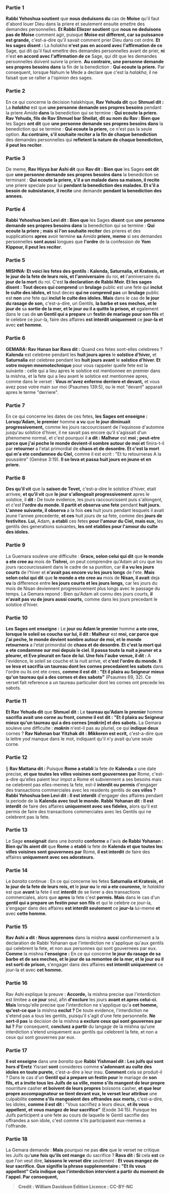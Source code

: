 
### Partie 1
<b>Rabbi Yehoshua soutient</b> que <b>nous deduisons du</b> cas de <b>Moise</b> qu'il faut d'abord louer Dieu dans la priere et seulement ensuite emettre des demandes personnelles. <b>Et Rabbi Eliezer soutient</b> que <b>nous ne deduisons pas de Moise</b> comment agir, puisque <b>Moise est different, car sa puissance est grande,</b> c'est-a-dire qu'il savait comment prier Dieu dans cet ordre. <b>Et les sages disent :</b> La <i>halakha</i> <b>n'est pas en accord avec l'affirmation de ce</b> Sage, qui dit qu'il faut emettre des demandes personnelles avant de prier, <b>ni</b> n'est <b>en accord avec l'affirmation de ce</b> Sage, qui dit que les demandes personnelles doivent suivre la priere. <b>Au contraire, une personne demande ses propres besoins dans</b> la fin de la benediction : <b>Qui ecoute la priere.</b> Par consequent, lorsque Nahum le Mede a declare que c'est la <i>halakha</i>, il ne faisait que se rallier a l'opinion des sages.

### Partie 2
En ce qui concerne la decision halakhique, <b>Rav Yehuda dit</b> que <b>Shmuel dit :</b> La <b><i>halakha</i></b> est que <b>une personne demande ses propres besoins</b> pendant la priere <i>Amida</i> <b>dans</b> la benediction qui se termine : <b>Qui ecoute la priere. Rav Yehuda, fils de Rav Shmuel bar Sheilat, dit au nom du Rav : Bien que</b> les Sages <b>ont dit</b> que <b>une personne demande ses propres besoins dans</b> la benediction qui se termine : <b>Qui ecoute la priere,</b> ce n'est pas la seule option. <b>Au contraire, s'il souhaite reciter a la fin de chaque benediction</b> des demandes personnelles qui <b>refletent la nature de chaque benediction, il peut les reciter</b>.

### Partie 3
De meme, <b>Rav Hiyya bar Ashi dit</b> que <b>Rav dit : Bien que</b> les Sages <b>ont dit</b> que <b>une personne demande ses propres besoins dans</b> la benediction se terminant : <b>Qui ecoute la priere, s'il a un malade dans sa maison, il recite</b> une priere speciale pour lui <b>pendant la benediction des malades. Et s'il a besoin de subsistance, il recite</b> une demande <b>pendant la benediction des annees.</b>

### Partie 4
<b>Rabbi Yehoshua ben Levi dit : Bien que</b> les Sages <b>disent</b> que <b>une personne demande ses propres besoins dans</b> la benediction qui se termine : <b>Qui ecoute la priere ; mais si l'on souhaite reciter</b> des prieres et des supplications <b>apres</b> avoir termine <b>sa</b> <i>Amida</i> <b>priere, meme</b> si ses demandes personnelles <b>sont aussi</b> longues que <b>l'ordre</b> de la confession de <b>Yom Kippour, il peut les reciter</b>.

### Partie 5
<strong>MISHNA:</strong> <b>Et voici les fetes des gentils : Kalenda, Saturnalia, et Kratesis, et le jour de la fete de leurs rois, et l'anniversaire</b> du roi, <b>et</b> l'anniversaire du <b>jour de la mort</b> du roi. C'est <b>la declaration de Rabbi Meir. Et les sages disent : Tout deces qui comprend</b> un <b>brulage</b> public est une fete qui <b>inclut le culte des idoles, et</b> tout deces <b>qui ne comprend pas</b> un <b>brulage</b> public est <b>non</b> une fete qui <b>inclut le culte des idoles. Mais</b> dans le cas de <b>le jour du rasage de son,</b> c'est-a-dire, un Gentils, <b>la barbe et ses meches, et le jour de</b> sa <b>sortie de la mer, et le jour ou il a quitte la prison, et</b> egalement dans le cas de <b>un Gentil qui a prepare</b> un <b>festin de mariage pour son fils</b> et le celebre ce jour-la, faire des affaires <b>est interdit uniquement</b> ce <b>jour-la et</b> avec <b>cet homme.</b>

### Partie 6
<strong>GEMARA:</strong> <b>Rav Hanan bar Rava dit :</b> Quand ces fetes sont-elles celebrees ? <b>Kalenda</b> est celebree pendant les <b>huit jours apres</b> le <b>solstice d'hiver,</b> et <b>Saturnalia</b> est celebree pendant les <b>huit jours avant</b> le <b>solstice d'hiver. Et votre moyen mnemotechnique</b> pour vous rappeler quelle fete est la suivante : celle qui a lieu apres le solstice est mentionnee en premier dans la mishna, et la fete qui a lieu avant le solstice est mentionnee apres, comme dans le verset : <b>Vous m'avez enferme derriere et devant,</b> et vous avez pose votre main sur moi (Psaumes 139:5), ou le mot "devant" apparait apres le terme "derriere".

### Partie 7
En ce qui concerne les dates de ces fetes, <b>les Sages ont enseigne : Lorsqu'Adam, le premier</b> homme <b>a vu</b> que <b>le jour diminuait progressivement,</b> comme les jours raccourcissent de l'equinoxe d'automne jusqu'au solstice d'hiver, il ne savait pas encore qu'il s'agissait d'un phenomene normal, et c'est pourquoi il <b>a dit : Malheur</b> est <b>moi ; peut-etre parce que j'ai peche le monde devient-il sombre autour de moi et</b> finira-t-il par <b>retourner</b> a l'etat primordial de <b>chaos et de desordre. Et c'est la mort qui m'a ete condamnee du Ciel,</b> comme il est ecrit : "Et tu retourneras A la poussière" (Genèse 3:19). <b>Il se leva et passa huit jours en jeune et en priere.</b>

### Partie 8
<b>Des qu'il vit</b> que la <b>saison de Tevet,</b> c'est-a-dire le solstice d'hiver, etait arrivee, <b>et qu'il vit</b> que <b>le jour s'allongeait progressivement</b> apres le solstice, il <b>dit :</b> De toute evidence, les jours raccourcissent puis s'allongent, et c'est <b>l'ordre du monde. Il partit et observa une fete</b> pendant <b>huit jours. L'annee suivante, il observa</b> a la fois <b>ces</b> huit jours pendant lesquels il avait jeune l'annee precedente, <b>et ces</b> huit jours de sa fete, comme des <b>jours de festivites. Lui,</b> Adam, <b>a etabli</b> ces fetes <b>pour l'amour du Ciel, mais eux,</b> les gentils des generations suivantes, <b>les ont etablies pour l'amour du culte des idoles.</b>

### Partie 9
La Guemara souleve une difficulte : <b>Grace, selon celui qui dit</b> que <b>le monde a ete cree au</b> mois de <b>Tishrei,</b> on peut comprendre qu'Adam ait cru que les jours raccourcissaient dans le cadre de sa punition, car <b>il a vu les jours courts</b> de l'hiver et <b>n'avait pas encore vu les jours longs</b> de l'ete. <b>Mais selon celui qui dit</b> que <b>le monde a ete cree au</b> mois de <b>Nisan, il avait</b> deja <b>vu</b> la difference entre <b>les jours courts et les jours longs,</b> car les jours du mois de Nisan deviennent progressivement plus longs avec le passage du temps. La Gemara repond : Bien qu'Adam ait connu des jours courts, <b>il n'avait pas vu de jours aussi courts,</b> comme dans les jours precedant le solstice d'hiver.

### Partie 10
<b>Les Sages ont enseigne :</b> Le <b>jour ou Adam le premier</b> homme <b>a ete cree, lorsque le soleil se coucha sur lui, il dit : Malheur</b> est <b>moi, car parce que j'ai peche, le monde devient sombre autour de moi, et le monde retournera</b> a l'etat primordial de <b>chaos et de desordre. Et c'est la mort qui a ete condamnee sur moi depuis le ciel. Il passa toute la nuit a jeuner et a pleurer, et Eve pleurait en face de lui. Une fois l'aube venue, il dit :</b> A l'evidence, le soleil se couche et la nuit arrive, et <b>c'est l'ordre du monde. Il se leva et sacrifia un taureau dont les cornes precedaient les sabots</b> dans l'ordre ou ils ont ete crees, <b>comme il est dit : "Et il plaira au Seigneur mieux qu'un taureau qui a des cornes et des sabots"</b> (Psaumes 69, 32). Ce verset fait reference a un taureau particulier dont les cornes ont precede les sabots.

### Partie 11
<b>Et Rav Yehuda dit</b> que <b>Shmuel dit :</b> Le <b>taureau qu'Adam le premier</b> homme <b>sacrifia avait une corne au front, comme il est dit : "Et il plaira au Seigneur mieux qu'un taureau qui a des cornes [<i>makrin</i>] et des sabots.</b> La Gemara souleve une difficulte : <b><i>makrin</i></b> n'est-il pas au pluriel, ce qui <b>indique deux</b> cornes ? <b>Rav Nahman bar Yitzhak dit : <i>Mikkeren</i> est ecrit,</b> c'est-a-dire que la lettre <i>yod</i> manque dans le mot, indiquant qu'il n'y avait qu'une seule corne.

### Partie 12
§ <b>Rav Mattana dit : </b> Puisque <b>Rome a etabli</b> la fete de <b>Kalenda</b> a une date precise, <b>et que toutes les villes voisines sont gouvernees par</b> Rome, c'est-a-dire qu'elles paient leur impot a Rome et subviennent a ses besoins mais ne celebrent pas elles-memes la fete, est-il <b>interdit ou permis</b> d'engager des transactions commerciales avec les residents gentils de <b>ces villes ? Rabbi Yehoshua ben Levi dit : Il est interdit</b> d'engager des affaires pendant la periode de la <b>Kalenda avec tout le monde. Rabbi Yohanan dit : Il est interdit</b> de faire des affaires <b>uniquement avec ses fideles,</b> alors qu'il est permis de faire des transactions commerciales avec les Gentils qui ne celebrent pas la fete.

### Partie 13
Le Sage <b>enseignait</b> dans une <i>baraita</i> <b>conforme</b> a l'avis <b>de Rabbi Yohanan : Bien qu'ils aient dit</b> que <b>Rome</b> a <b>etabli</b> la fete de <b>Kalenda et que toutes les villes voisines sont gouvernees par</b> Rome, <b>il est interdit</b> de faire des affaires <b>uniquement avec ses adorateurs.</b>

### Partie 14
Le <i>baraita</i> continue : En ce qui concerne les fetes <b>Saturnalia et Kratesis, et le jour de la fete de leurs rois, et</b> le <b>jour ou</b> le <b>roi a ete couronne,</b> le <i>halakha</i> est que <b>avant</b> la fete il est <b>interdit</b> de se livrer a des transactions commerciales, alors que <b>apres</b> la fete c'est <b>permis. Mais</b> dans le cas d'un <b>gentil qui a prepare un festin pour son fils</b> et qui le celebre ce jour-la, s'engager dans des affaires <b>est interdit seulement</b> ce <b>jour-la</b> lui-meme <b>et</b> avec <b>cette homme.</b>

### Partie 15
<b>Rav Ashi a dit : Nous apprenons</b> dans la mishna <b>aussi</b> conformement a la declaration de Rabbi Yohanan que l'interdiction ne s'applique qu'aux gentils qui celebrent la fete, et non aux personnes qui sont gouvernees par eux. <b>Comme</b> la mishna <b>l'enseigne :</b> En ce qui concerne <b>le jour du rasage de sa barbe et de ses meches, et le jour de sa remontee de la mer, et le jour ou il est sorti de prison,</b> s'engager dans des affaires <b>est interdit uniquement</b> ce jour-la et</b> avec <b>cet homme.</b>

### Partie 16
Rav Ashi explique la preuve : <b>Accorde,</b> la mishna precise que l'interdiction est limitee a <b>ce jour</b> seul, afin <b>d'exclure</b> les jours <b>avant et apres celui-ci. Mais</b> lorsqu'elle precise que l'interdiction ne s'applique qu'a <b>cet homme, qu'est-ce que</b> la mishna <b>exclut ? </b> De toute evidence, l'interdiction ne s'etend pas a tous les gentils, puisqu'il s'agit d'une fete personnelle. <b>Ne sert-il pas</b> la decision de la mishna <b>a exclure ceux qui sont gouvernes par lui ?</b> Par consequent, <b>concluez a partir</b> du langage de la mishna qu'une interdiction s'etend uniquement aux gentils qui celebrent la fete, et non a ceux qui sont gouvernes par eux.

### Partie 17
<b>Il est enseigne</b> dans une <i>baraita</i> que <b>Rabbi Yishmael dit : Les juifs qui sont hors d'Eretz</b> Yisrael <b>sont</b> consideres comme <b>s'adonnant au culte des idoles en toute purete,</b> c'est-a-dire a leur insu. <b>Comment</b> cela se produit-il ? Dans le cas d'un <b>Gentil qui a prepare un festin pour</b> le mariage de <b>son fils, et a invite tous les Juifs de sa ville, meme s'ils mangent de leur propre</b> nourriture casher <b>et boivent de leurs propres</b> boissons casher, <b>et que leur propre accompagnateur se tient devant eux, le verset leur attribue</b> une culpabilite <b>comme s'ils mangeaient des</b> <b>offrandes aux morts,</b> c'est-a-dire, les idoles, <b>comme il est dit :</b> "Vous sacrifiez a leurs dieux, <b>et ils vous appellent, et vous mangez de leur sacrifice"</b> (Exode 34:15). Puisque les Juifs participent a une fete au cours de laquelle le Gentil sacrifie des offrandes a son idole, c'est comme s'ils participaient eux-memes a l'offrande.

### Partie 18
La Gemara demande : <b>Mais</b> pourquoi ne pas <b>dire</b> que le verset ne critique les Juifs qu'<b>une fois qu'ils ont mange</b> du sacrifice ? <b>Rava dit : Si</b> cela <b>est</b> ce que l'on veut dire, <b>laissons le verset dire</b> seulement : <b>Et vous mangez de leur sacrifice. Que signifie la phrase supplementaire : <b>"Et ils vous appellent"</b> Cela indique que l'interdiction intervient <b>a partir du moment de l'appel. Par consequent,</b>

>Credit : William Davidson Edition
>Licence : CC-BY-NC